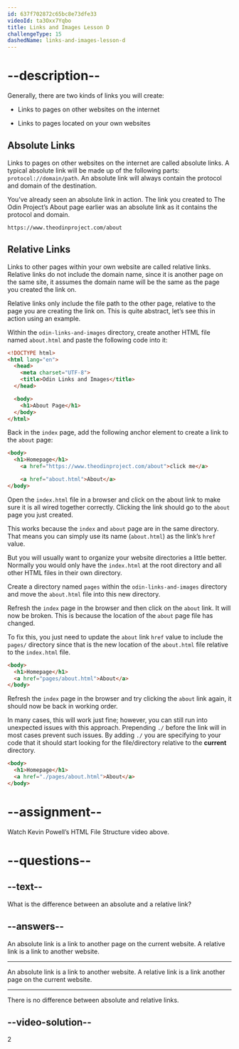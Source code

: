 ```yaml
---
id: 637f702872c65bc8e73dfe33
videoId: ta3Oxx7Yqbo
title: Links and Images Lesson D
challengeType: 15
dashedName: links-and-images-lesson-d
---
```

# --description--


Generally, there are two kinds of links you will create:

- Links to pages on other websites on the internet

- Links to pages located on your own websites


## Absolute Links
Links to pages on other websites on the internet are called absolute links. A typical absolute link will be made up of the following parts: `protocol://domain/path`. An absolute link will always contain the protocol and domain of the destination.

You’ve already seen an absolute link in action. The link you created to The Odin Project’s About page earlier was an absolute link as it contains the protocol and domain.

`https://www.theodinproject.com/about`

## Relative Links
Links to other pages within your own website are called relative links. Relative links do not include the domain name, since it is another page on the same site, it assumes the domain name will be the same as the page you created the link on.

Relative links only include the file path to the other page, relative to the page you are creating the link on. This is quite abstract, let’s see this in action using an example.

Within the `odin-links-and-images` directory, create another HTML file named `about.html` and paste the following code into it:

```html
<!DOCTYPE html>
<html lang="en">
  <head>
    <meta charset="UTF-8">
    <title>Odin Links and Images</title>
  </head>

  <body>
    <h1>About Page</h1>
  </body>
</html>
```

Back in the `index` page, add the following anchor element to create a link to the `about` page:

```html
<body>
  <h1>Homepage</h1>
	<a href="https://www.theodinproject.com/about">click me</a>

	<a href="about.html">About</a>
</body>
```

Open the `index.html` file in a browser and click on the about link to make sure it is all wired together correctly. Clicking the link should go to the `about` page you just created.

This works because the `index` and `about` page are in the same directory. That means you can simply use its name (`about.html`) as the link’s `href` value.

But you will usually want to organize your website directories a little better. Normally you would only have the `index.html` at the root directory and all other HTML files in their own directory.

Create a directory named `pages` within the `odin-links-and-images` directory and move the `about.html` file into this new directory.

Refresh the `index` page in the browser and then click on the `about` link. It will now be broken. This is because the location of the `about` page file has changed.

To fix this, you just need to update the `about` link `href` value to include the `pages/` directory since that is the new location of the `about.html` file relative to the `index.html` file.

```html
<body>
  <h1>Homepage</h1>
  <a href="pages/about.html">About</a>
</body>
```

Refresh the `index` page in the browser and try clicking the `about` link again, it should now be back in working order.

In many cases, this will work just fine; however, you can still run into unexpected issues with this approach. Prepending `./` before the link will in most cases prevent such issues. By adding `./` you are specifying to your code that it should start looking for the file/directory relative to the **current** directory.

```html
<body>
  <h1>Homepage</h1>
  <a href="./pages/about.html">About</a>
</body>
```

# --assignment--

Watch Kevin Powell’s HTML File Structure video above.

# --questions--

## --text--

What is the difference between an absolute and a relative link?

## --answers--

An absolute link is a link to another page on the current website. A relative link is a link to another website.

---

An absolute link is a link to another website. A relative link is a link another page on the current website.

---

There is no difference between absolute and relative links.

## --video-solution--

2
